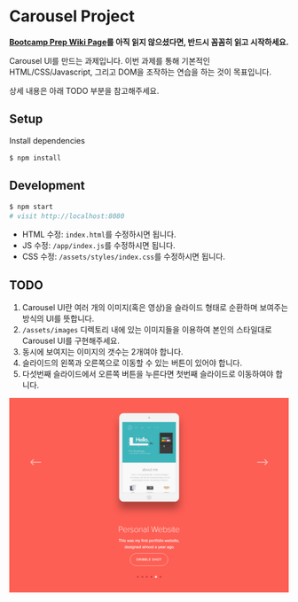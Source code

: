 # Carousel Project

**[Bootcamp Prep Wiki Page](https://gitlab.com/vanilla-coding/prep/wikis/home)를 아직 읽지 않으셨다면, 반드시 꼼꼼히 읽고 시작하세요.**

Carousel UI를 만드는 과제입니다. 이번 과제를 통해 기본적인 HTML/CSS/Javascript, 그리고 DOM을 조작하는 연습을 하는 것이 목표입니다.

상세 내용은 아래 TODO 부분을 참고해주세요.

## Setup

Install dependencies

```sh
$ npm install
```

## Development

```sh
$ npm start
# visit http://localhost:8080
```

- HTML 수정: `index.html`를 수정하시면 됩니다.
- JS 수정: `/app/index.js`를 수정하시면 됩니다.
- CSS 수정: `/assets/styles/index.css`를 수정하시면 됩니다.

## TODO

1. Carousel UI란 여러 개의 이미지(혹은 영상)을 슬라이드 형태로 순환하며 보여주는 방식의 UI를 뜻합니다.
2. `/assets/images` 디렉토리 내에 있는 이미지들을 이용하여 본인의 스타일대로 Carousel UI를 구현해주세요.
3. 동시에 보여지는 이미지의 갯수는 2개여야 합니다.
4. 슬라이드의 왼쪽과 오른쪽으로 이동할 수 있는 버튼이 있어야 합니다.
5. 다섯번째 슬라이드에서 오른쪽 버튼을 누른다면 첫번째 슬라이드로 이동하여야 합니다.

![Carousel Sample](/sample.png)
